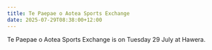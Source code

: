 ```yaml
---
title: Te Paepae o Aotea Sports Exchange
date: 2025-07-29T08:38:00+12:00
---
```

Te Paepae o Aotea Sports Exchange is on Tuesday 29 July at Hawera.
